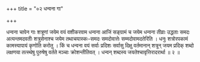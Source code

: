 +++
title = "०२ धन्वना गा"

+++

धन्वना चापेन गाः शत्रूणां जयेम वयं वशीकरवाम धन्वना आजिं सङ्ग्रामं च जयेम धन्वना तीव्राः उद्धताः समदः अत्यन्तमदवतीः शत्रुसेनाश्च जयेम तथाचयास्कः-समदः समदोवात्तेः सम्मदोवामदतेरिति । धनुः शत्रोरपकामं कामस्यापायं कृणोति करोतु । किं च धन्वना वयं सर्वाः प्रदिशः सर्वासु दिक्षु वर्तमानान् शत्रून् जयम प्रदिक् शब्दो लक्षणया तत्स्थेषु पुरुषेषु वर्तते मञ्चाः क्रोशन्तीतिवत् । धन्वन् शब्दस्य जयतेश्चावृत्तिरादरार्था ॥ २ ॥